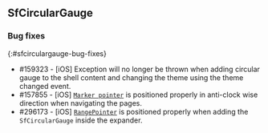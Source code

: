 ## SfCircularGauge

### Bug fixes
{:#sfcirculargauge-bug-fixes}

* \#159323 - [iOS] Exception will no longer be thrown when adding circular gauge to the shell content and changing the theme using the theme changed event.
* \#157855 - [iOS] [`Marker pointer`](https://help.syncfusion.com/cr/xamarin/Syncfusion.SfGauge.XForms.MarkerPointer.html) is positioned properly in anti-clock wise direction when navigating the pages.
* \#296173 - [iOS] [`RangePointer`](https://help.syncfusion.com/cr/xamarin/Syncfusion.SfGauge.XForms.RangePointer.html) is positioned properly when adding the `SfCircularGauge` inside the expander.

